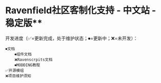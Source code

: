 # Ravenfield社区客制化支持 - 中文站 - 稳定版**

开发进度（✅=更新完成，处于维护状态；⏺=更新中；❌=未开发）：
```
⏺文档
    ⏺组件文档
    ❌Ravenscrpits文档
    ⏺MODDING教程
✅开源模组
❌项目维护须知
```

